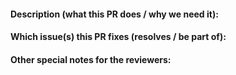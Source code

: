 <!--
🎉 感谢您发送的 PR！以下是一些提示：
1、请在提交PR之前使用“make format” 格式化您的代码
2、如果 PR 未完成，您可能需要将其标记为 WIP（Work In Progress）PR 或 Draft PR
3、请使用语义提交格式标题，如“<类型>[可选范围]：<说明>`，请参阅：https://go-kratos.dev/docs/community/contribution#type
-->

#### Description (what this PR does / why we need it):
<!--
* The description should include the motivation for this PR or contrast this with previous behavior
-->


#### Which issue(s) this PR fixes (resolves / be part of):
<!--
* Automatically closes linked issue when PR is merged.
* If your PR is not fully resolved the issue, please use `part of #<issue number>` instead.

Usage: `fixes/resolves #<issue number>`, or `fixes/resolves (paste link of issue)`.
-->


#### Other special notes for the reviewers:
<!--
* Somethings that need extra attention for the reviewers
* Some additional notes, TODO list, etc.
-->

